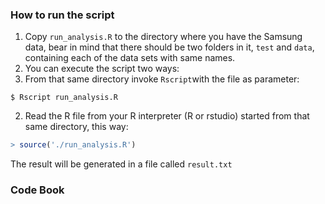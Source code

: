 ### How to run the script

1. Copy `run_analysis.R` to the directory where you have the Samsung data, bear in mind that there should be two folders in it, `test` and `data`, containing each of the data sets with same names.
2. You can execute the script two ways:
  1. From that same directory invoke `Rscript`with the file as parameter:
  ```shell
  $ Rscript run_analysis.R
  ```
  2. Read the R file from your R interpreter (R or rstudio) started from that same directory, this way:
  ```R
  > source('./run_analysis.R')
  ```
The result will be generated in a file called `result.txt`

### Code Book
